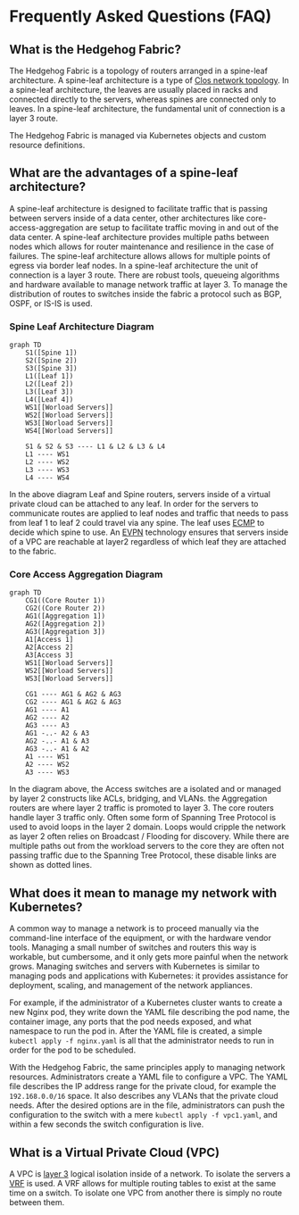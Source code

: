 # Frequently Asked Questions (FAQ)

## What is the Hedgehog Fabric?

The Hedgehog Fabric is a topology of routers arranged in a spine-leaf architecture. A spine-leaf architecture is a type of [Clos network topology](https://en.wikipedia.org/wiki/Clos_network). In a spine-leaf architecture, the leaves are usually placed in racks and connected directly to the servers, whereas spines are connected only to leaves. In a spine-leaf architecture, the fundamental unit of connection is a layer 3 route.

The Hedgehog Fabric is managed via Kubernetes objects and custom resource definitions.

## What are the advantages of a spine-leaf architecture?

A spine-leaf architecture is designed to facilitate traffic that is passing between servers inside of a data center, other architectures like core-access-aggregation are setup to facilitate traffic moving in and out of the data center. A spine-leaf architecture provides multiple paths between nodes which allows for router maintenance and resilience in the case of failures. The spine-leaf architecture allows allows for multiple points of egress via border leaf nodes. In a spine-leaf architecture the unit of connection is a layer 3 route. There are robust tools, queueing algorithms and hardware available to manage network traffic at layer 3. To manage the distribution of routes to switches inside the fabric a protocol such as  BGP, OSPF, or IS-IS is used. 

### Spine Leaf Architecture Diagram
```mermaid
graph TD
    S1([Spine 1])
    S2([Spine 2])
    S3([Spine 3])
    L1([Leaf 1])
    L2([Leaf 2])
    L3([Leaf 3])
    L4([Leaf 4])
    WS1[[Worload Servers]]
    WS2[[Worload Servers]]
    WS3[[Worload Servers]]
    WS4[[Worload Servers]]

    S1 & S2 & S3 ---- L1 & L2 & L3 & L4 
    L1 ---- WS1
    L2 ---- WS2
    L3 ---- WS3
    L4 ---- WS4

```
In the above diagram Leaf and Spine routers, servers inside of a virtual private cloud can be attached to any leaf. In order for the servers to communicate routes are applied to leaf nodes and traffic that needs to pass from leaf 1 to leaf 2 could travel via any spine. The leaf uses [ECMP](https://en.wikipedia.org/wiki/Equal-cost_multi-path_routing) to decide which spine to use. An [EVPN](https://en.wikipedia.org/wiki/Ethernet_VPN) technology ensures that servers inside of a VPC are reachable at layer2 regardless of which leaf they are attached to the fabric. 

### Core Access Aggregation Diagram
```mermaid
graph TD
    CG1((Core Router 1))
    CG2((Core Router 2))
    AG1([Aggregation 1])
    AG2([Aggregation 2])
    AG3([Aggregation 3])
    A1[Access 1]
    A2[Access 2]
    A3[Access 3]
    WS1[[Worload Servers]]
    WS2[[Worload Servers]]
    WS3[[Worload Servers]]

    CG1 ---- AG1 & AG2 & AG3
    CG2 ---- AG1 & AG2 & AG3
    AG1 ---- A1 
    AG2 ---- A2 
    AG3 ---- A3 
    AG1 -..- A2 & A3
    AG2 -..- A1 & A3
    AG3 -..- A1 & A2
    A1 ---- WS1
    A2 ---- WS2
    A3 ---- WS3

```
In the diagram above, the Access switches are a isolated and or managed by layer 2 constructs like ACLs, bridging, and VLANs. the Aggregation routers are where layer 2 traffic is promoted to layer 3. The core routers handle layer 3 traffic only. Often some form of Spanning Tree Protocol is used to avoid loops in the layer 2 domain. Loops would cripple the network as layer 2 often relies on Broadcast / Flooding for discovery. While there are multiple paths out from the workload servers to the core they are often not passing traffic due to the Spanning Tree Protocol, these disable links are shown as dotted lines.

## What does it mean to manage my network with Kubernetes?

A common way to manage a network is to proceed manually via the command-line interface of the equipment, or with the hardware vendor tools. Managing a small number of switches and routers this way is workable, but cumbersome, and it only gets more painful when the network grows. Managing switches and servers with Kubernetes is similar to managing pods and applications with Kubernetes: it provides assistance for deployment, scaling, and management of the network appliances.

For example, if the administrator of a Kubernetes cluster wants to create a new Nginx pod, they write down the YAML file describing the pod name, the container image, any ports that the pod needs exposed, and what namespace to run the pod in. After the YAML file is created, a simple `kubectl apply -f nginx.yaml` is all that the administrator needs to run in order for the pod to be scheduled. 

With the Hedgehog Fabric, the same principles apply to managing network resources. Administrators create a YAML file to configure a VPC. The YAML file describes the IP address range for the private cloud, for example the `192.168.0.0/16` space. It also describes any VLANs that the private cloud needs. After the desired options are in the file, administrators can push the configuration to the switch with a mere `kubectl apply -f vpc1.yaml`, and within a few seconds the switch configuration is live.


## What is a Virtual Private Cloud (VPC)
A VPC is [layer 3](https://en.wikipedia.org/wiki/Network_layer) logical isolation inside of a network. To isolate the servers a [VRF](https://en.wikipedia.org/wiki/Virtual_routing_and_forwarding) is used. A VRF allows for multiple routing tables to exist at the same time on a switch. To isolate one VPC from another there is simply no route between them.
